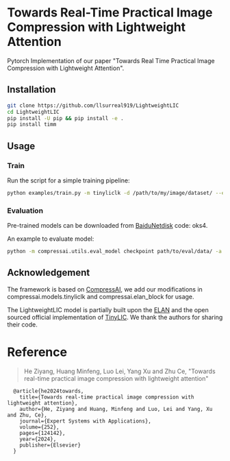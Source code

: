 # Towards Real-Time Practical Image Compression with Lightweight Attention
Pytorch Implementation of our paper "Towards Real Time Practical Image Compression with Lightweight Attention".

## Installation

```bash
git clone https://github.com/llsurreal919/LightweightLIC
cd LightweightLIC
pip install -U pip && pip install -e .
pip install timm
```

## Usage

### Train

Run the script for a simple training pipeline:
```bash
python examples/train.py -m tinyliclk -d /path/to/my/image/dataset/ --epochs 400 -lr 1e-4 --batch-size 8 --lambda 0.0018 --cuda --save
```

### Evaluation
Pre-trained models can be downloaded from [BaiduNetdisk](https://pan.baidu.com/s/1sSCJzXmkOSoImy2QH1KIKw?pwd=oks4) code: oks4.

An example to evaluate model:
```bash
python -m compressai.utils.eval_model checkpoint path/to/eval/data/ -a tinyliclk -p path/to/pretrained/model --cuda
```

## Acknowledgement
The framework is based on [CompressAI](https://github.com/InterDigitalInc/CompressAI/), we add our modifications in compressai.models.tinyliclk and compressai.elan_block for usage.

The LightweightLIC model is partially built upon the [ELAN](https://github.com/xindongzhang/ELAN) and the open sourced official implementation of [TinyLIC](https://github.com/lumingzzz/TinyLIC). We thank the authors for sharing their code.

# Reference
> He Ziyang, Huang Minfeng, Luo Lei, Yang Xu and Zhu Ce, "Towards real-time practical image compression with lightweight attention"
```
  @article{he2024towards,
    title={Towards real-time practical image compression with lightweight attention},
    author={He, Ziyang and Huang, Minfeng and Luo, Lei and Yang, Xu and Zhu, Ce},
    journal={Expert Systems with Applications},
    volume={252},
    pages={124142},
    year={2024},
    publisher={Elsevier}
  }
```
